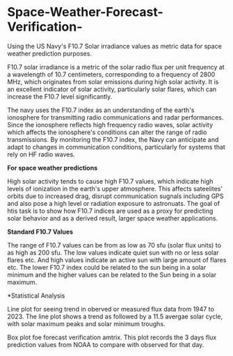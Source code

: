 # Space-Weather-Forecast-Verification-
Using the US Navy's F10.7 Solar irradiance values as metric data for space weather prediction purposes. 

F10.7 solar irradiance is a metric of the solar radio flux per unit frequency at a wavelength of 10.7 centimeters, corresponding to a frequency of 2800 MHz, which originates from solar emissions during high solar activity. It is an excellent indicator of solar activity, particularly solar flares, which can increase the F10.7 level significantly.

The navy uses the F10.7 index as an understanding of the earth's ionosphere for transmitting radio communications and radar performances. Since the ionosphere reflects high frequency radio waves, solar activity which affects the ionosphere's conditions can alter the range of radio transmissions. By monitoring the F10.7 index, the Navy can anticipate and adapt to changes in communication conditions, particularly for systems that rely on HF radio waves.

**For space weather predictions**

High solar activity tends to cause high F10.7 values, which indicate high levels of ionization in the earth's upper atmosphere. This affects sateelites' orbits due to increased drag, disrupt communication sugnals including GPS and also pose a high level or radiation exposure to astronuats. The goal of htis task is to show how F10.7 indices are used as a proxy for predicting solar behavior and as a derived result, larger space weather applications. 

**Standard F10.7 Values**

The range of F10.7 values can be from as low as 70 sfu (solar flux units) to as high as 200 sfu. The low values indicate quiet sun with no or less solar flares etc. And high values indicate an active sun with large amount of flares etc. The lower F10.7 index could be related to the sun being in a solar minimum and the higher values can be related to the Sun being in a solar maximum. 

*Statistical Analysis 

 Line plot for seeing trend in oberved or measured flux data from 1947 to 2023. The line plot shows a trend as followed by a 11.5 avergae solar cycle, with solar maximum peaks and solar minimum troughs. 

 Box plot foe forecast verification amtrix. This plot records the 3 days flux prediction values from NOAA to compare with observed for that day.
